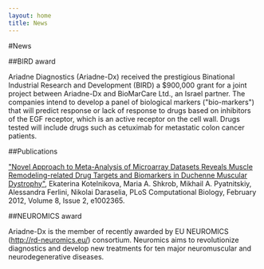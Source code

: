 ```yaml
---
layout: home
title: News
---
```

#News

##BIRD award

Ariadne Diagnostics (Ariadne-Dx) received the prestigious Binational Industrial Research and Development (BIRD) a 
$900,000 grant for a joint project between Ariadne-Dx and BioMarCare Ltd., an Israel partner. The companies intend 
to develop a panel of biological markers ("bio-markers") that will predict response or lack of response to drugs based 
on inhibitors of the EGF receptor, which is an active receptor on the cell wall. Drugs tested will include drugs such 
as cetuximab for metastatic colon cancer patients.

##Publications

<a href="http://www.ploscompbiol.org/article/info%3Adoi%2F10.1371%2Fjournal.pcbi.1002365">"Novel Approach to Meta-Analysis of Microarray Datasets
Reveals Muscle Remodeling-related Drug Targets and
Biomarkers in Duchenne Muscular Dystrophy"</a>, Ekaterina Kotelnikova, Maria A. Shkrob, Mikhail A. Pyatnitskiy, Alessandra Ferlini, Nikolai
Daraselia, PLoS Computational Biology, February 2012, Volume 8, Issue 2, e1002365.

##NEUROMICS award

Ariadne-Dx is the member of recently awarded by EU NEUROMICS (<a href="http://rd-neuromics.eu/">http://rd-neuromics.eu/</a>) consortium. Neuromics aims to 
revolutionize diagnostics and develop new treatments for ten major neuromuscular and neurodegenerative diseases. 
